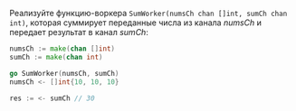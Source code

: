 
Реализуйте функцию-воркера `SumWorker(numsCh chan []int, sumCh chan int)`, которая суммирует переданные числа из канала *numsCh* и передает результат в канал *sumCh*:

```go
numsCh := make(chan []int)
sumCh := make(chan int)

go SumWorker(numsCh, sumCh)
numsCh <- []int{10, 10, 10}

res := <- sumCh // 30
```
